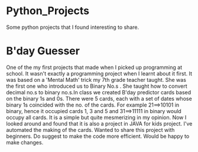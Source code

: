 # Python_Projects
Some python projects that I found interesting to share.

# B'day Guesser
One of the my first projects that made when I picked up programming at school. It wasn't exactly a programming project when I learnt about it first.
It was based on a 'Mental Math' trick my 7th grade teacher taught. 
She was the first one who introduced us to Binary No.s . She taught how to convert decimal no.s to binary no.s.In class we created B'day predictor cards based on the binary 1s and 0s. 
There were 5 cards, each with a set of dates whose binary 1s coincided with the no. of the cards. 
For example 21==>10101 in binary, hence it occupied cards 1, 3 and 5 and 31==>11111 in binary would occupy all cards.
It is a simple but quite mesmerizing in my opinion. Now I looked around and found that it is also a project in JAVA for kids project. I've automated the making of the cards.
Wanted to share this project with beginners. Do suggest to make the code more efficient. Would be happy to make changes.
